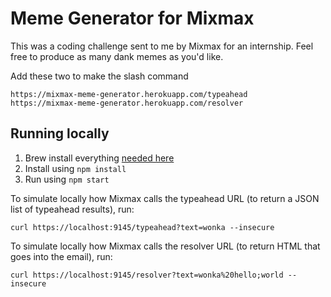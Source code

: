 # Meme Generator for Mixmax

This was a coding challenge sent to me by Mixmax for an internship. Feel free to produce as many dank memes as you'd like.

Add these two to make the slash command
```
https://mixmax-meme-generator.herokuapp.com/typeahead
https://mixmax-meme-generator.herokuapp.com/resolver
```

## Running locally

1. Brew install everything [needed here](https://github.com/aheckmann/gm)
2. Install using `npm install`
3. Run using `npm start`

To simulate locally how Mixmax calls the typeahead URL (to return a JSON list of typeahead results), run:

```
curl https://localhost:9145/typeahead?text=wonka --insecure
```

To simulate locally how Mixmax calls the resolver URL (to return HTML that goes into the email), run:

```
curl https://localhost:9145/resolver?text=wonka%20hello;world --insecure
```
